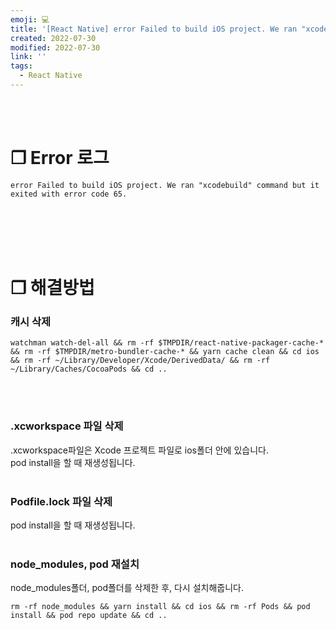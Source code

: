 ```yaml
---
emoji: 💻
title: '[React Native] error Failed to build iOS project. We ran "xcodebuild" command but it exited with error code 65.'
created: 2022-07-30
modified: 2022-07-30
link: ''
tags:
  - React Native
---
```

<br></br>



# **❐ Error 로그** 
```undefined isWrap
error Failed to build iOS project. We ran "xcodebuild" command but it exited with error code 65.
```
<br></br><br></br>



# **❐ 해결방법**  
### **캐시 삭제**
```
watchman watch-del-all && rm -rf $TMPDIR/react-native-packager-cache-* && rm -rf $TMPDIR/metro-bundler-cache-* && yarn cache clean && cd ios && rm -rf ~/Library/Developer/Xcode/DerivedData/ && rm -rf ~/Library/Caches/CocoaPods && cd ..
```
<br></br>

### **.xcworkspace 파일 삭제**
.xcworkspace파일은 Xcode 프로젝트 파일로 ios폴더 안에 있습니다.  
pod install을 할 때 재생성됩니다.
<br></br>

### **Podfile.lock 파일 삭제**
pod install을 할 때 재생성됩니다.
<br></br>

### **node_modules, pod 재설치**
node_modules폴더, pod폴더를 삭제한 후, 다시 설치해줍니다.
```
rm -rf node_modules && yarn install && cd ios && rm -rf Pods && pod install && pod repo update && cd ..
```
<br></br><br></br>
